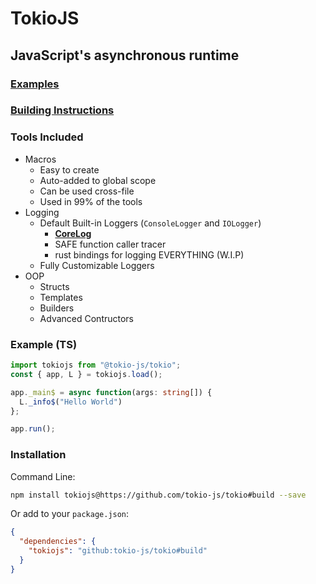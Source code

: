 # TokioJS

## JavaScript's asynchronous runtime

### [Examples](./examples/)

### [Building Instructions](./doc/Building.md)

### Tools Included

* Macros
  * Easy to create
  * Auto-added to global scope
  * Can be used cross-file
  * Used in 99% of the tools
* Logging
  * Default Built-in Loggers (`ConsoleLogger` and `IOLogger`)
    * [**CoreLog**](./doc/CoreLog.md)
    * SAFE function caller tracer
    * rust bindings for logging EVERYTHING (W.I.P)
  * Fully Customizable Loggers
* OOP
  * Structs
  * Templates
  * Builders
  * Advanced Contructors

### Example (TS)

```ts
import tokiojs from "@tokio-js/tokio";
const { app, L } = tokiojs.load();

app._main$ = async function(args: string[]) {
  L._info$("Hello World")
};

app.run();
```

### Installation

Command Line:

```sh
npm install tokiojs@https://github.com/tokio-js/tokio#build --save
```

Or add to your `package.json`:

```json
{
  "dependencies": {
    "tokiojs": "github:tokio-js/tokio#build"
  }
}
```
